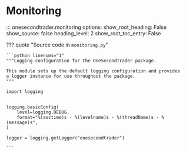 # Monitoring

::: onesecondtrader.monitoring
    options:
      show_root_heading: False
      show_source: false
      heading_level: 2
      show_root_toc_entry: False

??? quote "Source code in `monitoring.py`"

    ```python linenums="1"
    """Logging configuration for the OneSecondTrader package.
    
    This module sets up the default logging configuration and provides
    a logger instance for use throughout the package.
    """
    
    import logging
    
    
    logging.basicConfig(
        level=logging.DEBUG,
        format="%(asctime)s - %(levelname)s - %(threadName)s - %(message)s",
    )
    
    logger = logging.getLogger("onesecondtrader")
    
    ```
